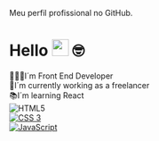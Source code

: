 Meu perfil profissional no GitHub.

# Hello <img src="https://media.giphy.com/media/hvRJCLFzcasrR4ia7z/giphy.gif" width="30"> 🤓
👨🏽‍💻I´m Front End Developer<br>
💼I´m currently working as a freelancer<br>
📚I´m learning React<br>
![HTML5](https://img.shields.io/badge/-HTML5-232323?style=flat&labelColor=E34F26&logo=html5&logoColor=ffffff)<br>
[![CSS 3](https://img.shields.io/badge/CSS3-1572B6?style=for-the-badge&logo=css3&logoColor=white)](https://hcode.com.br/cursos/CSS3)<br>
[![JavaScript](https://img.shields.io/badge/JavaScript-F7DF1E?style=for-the-badge&logo=javascript&logoColor=black)](https://hcode.com.br/cursos/JSFULL)<br>

<a href="#">

</a>
